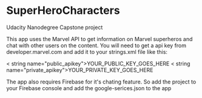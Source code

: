 # SuperHeroCharacters
Udacity Nanodegree Capstone project

This app uses the Marvel API to get information on Marvel superheros and chat with other users on the content.
You will need to get a api key from developer.marvel.com and add it to your strings.xml file like this:

 < string name="public_apikey">YOUR_PUBLIC_KEY_GOES_HERE</string >
 < string name="private_apikey">YOUR_PRIVATE_KEY_GOES_HERE</string >
 
 The app also requires Firebase for it's chating feature. So add the project to your Firebase console and add the google-serices.json to the app
